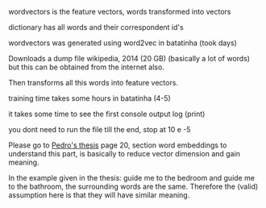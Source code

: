wordvectors is the feature vectors, words transformed into vectors

dictionary has all words and their correspondent id's

wordvectors was generated using word2vec in batatinha (took days)

Downloads a dump file wikipedia, 2014 (20 GB) (basically a lot of words) but this can
be obtained from the internet also.

Then transforms all this words into feature vectors.

training time takes some hours in batatinha (4-5)

it takes some time to see the first console output log (print)

you dont need to run the file till the end, stop at 10 e -5

Please go to [Pedro's thesis](http://dante.isr.tecnico.ulisboa.pt/socrob_at_home/isr_monarch_robot/blob/kinetic/mbot_hri/mbot_nlu/ros/doc/pedro_thesis.pdf)
page 20, section word embeddings to understand this part, is basically to reduce vector dimension and gain meaning.

In the example given in the thesis: guide me to the bedroom and guide me to the bathroom, the surrounding words are the same.
Therefore the (valid) assumption here is that they will have similar meaning.
